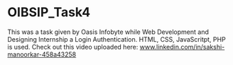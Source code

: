 # OIBSIP_Task4
This was a task given by Oasis Infobyte while Web Development and Designing Internship a Login Authentication. HTML, CSS, JavaScritpt, PHP is used. Check out this video uploaded here: www.linkedin.com/in/sakshi-manoorkar-458a43258
